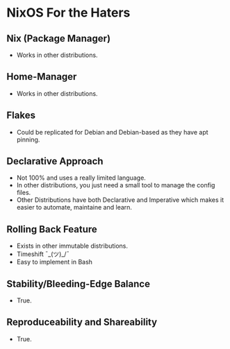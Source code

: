 # NixOS For the Haters

## Nix (Package Manager)
- Works in other distributions.
## Home-Manager
- Works in other distributions.
## Flakes
- Could be replicated for Debian and Debian-based as they have apt pinning.
## Declarative Approach
- Not 100% and uses a really limited language.
- In other distributions, you just need a small tool to manage the config files.
- Other Distributions have both Declarative and Imperative which makes it easier to automate, maintaine and learn.
## Rolling Back Feature
- Exists in other immutable distributions.
- Timeshift ¯\_(ツ)_/¯
- Easy to implement in Bash
## Stability/Bleeding-Edge Balance
- True.
## Reproduceability and Shareability
- True.